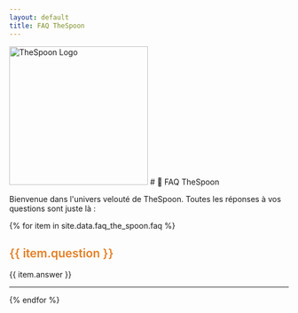 ```yaml
---
layout: default
title: FAQ TheSpoon
---
```


<img src="/img/the_spoon.png" alt="TheSpoon Logo" width="250">
# 🥄 FAQ TheSpoon

Bienvenue dans l'univers velouté de TheSpoon. Toutes les réponses à vos questions sont juste là :

{% for item in site.data.faq_the_spoon.faq %}
<h2 style="color: #e67e22; font-weight: 600;">{{ item.question }}</h2>

{{ item.answer }}

---
{% endfor %}
